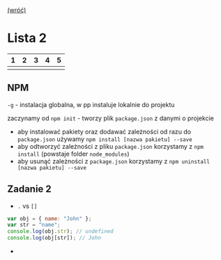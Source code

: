 [(wróć)](../)

# Lista 2
| 1 | 2 | 3 | 4 | 5 |
|---|---|---|---|---|
|   |   |   |   |   |

## NPM
`-g` - instalacja globalna, w pp instaluje lokalnie do projektu

zaczynamy od `npm init` - tworzy plik `package.json` z danymi o projekcie  
* aby instalować pakiety oraz dodawać zależności od razu do `package.json` używamy `npm install [nazwa pakietu] --save`  
* aby odtworzyć zależności z pliku `package.json` korzystamy z `npm install` (powstaje folder `node_modules`)
* aby usunąć zależności z `package.json` korzystamy z `npm uninstall [nazwa pakietu] --save`

## Zadanie 2
* `.` vs `[]` 
```js
var obj = { name: "John" };
var str = "name";
console.log(obj.str); // undefined
console.log(obj[str]); // John
```

* 